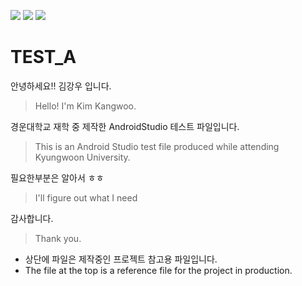 <img src="https://img.shields.io/badge/androidstudio-3DDC84?style=flat-flat-square&logo=androidstudio&logoColor=white"/> <img src="https://img.shields.io/badge/android-34A853?style=flat-flat-square&logo=android&logoColor=white"/> <img src="https://img.shields.io/badge/openjdk-437291?style=flat-flat-square&logo=openjdk&logoColor=white"/>


# TEST_A

안녕하세요!! 김강우 입니다.
>Hello! I'm Kim Kangwoo.

경운대학교 재학 중 제작한 AndroidStudio 테스트 파일입니다.
>This is an Android Studio test file produced while attending Kyungwoon University.

필요한부분은 알아서 ㅎㅎ
>I'll figure out what I need

감사합니다.
>Thank you.

* 상단에 파일은 제작중인 프로젝트 참고용 파일입니다.
* The file at the top is a reference file for the project in production.
